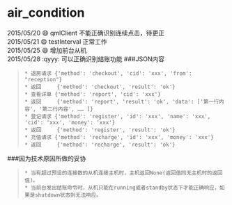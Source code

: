 # air_condition  
2015/05/20 :smile: qmlClient 不能正确识别连续点击，待更正  
2015/05/21 :smile: testInterval 正常工作   
2015/05/25 :smile: 增加前台从机  
2015/05/28 :qyyy: 可以正确识别结账功能
###JSON内容
>     * 退房请求 {'method': 'checkout', 'cid': 'xxx', 'from': "reception"}  
>     * 返回     {'method': 'checkout', 'result': 'ok'}
>     * 查看详单 {'method': 'report', 'cid': 'xxx'}  
>     * 返回     {'method': 'report', 'result': 'ok', 'data': ['第一行内容', '第二行内容', …… ]}  
>     * 登记请求 {'method': 'register', 'id': 'xxx', 'name': 'xxx', 'cid': 'xxx', 'money': 'xxx'}
>     * 返回     {'method': 'register', 'result': 'ok'}
>     * 充值请求 {'method': 'recharge', 'id': 'xxx', 'money': 'xxx'}
>     * 返回     {'method': 'recharge', 'result': 'ok'}

###因为技术原因所做的妥协
>     * 当有超过预设的连接数的从机连接主机时，主机返回None(返回值同无主机时的返回值)。
>     * 当前台发出结账命令时，从机只能在running或者standby状态下才能正确响应，如果是shutdown状态则无法响应。

